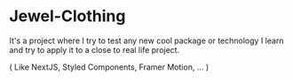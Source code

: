 # Jewel-Clothing
It's a project where I try to test any new cool package or technology I learn and try to apply it to a close to real life project.

( Like NextJS, Styled Components, Framer Motion, ... )
